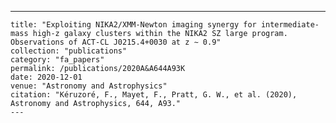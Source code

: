 ---
    title: "Exploiting NIKA2/XMM-Newton imaging synergy for intermediate-mass high-z galaxy clusters within the NIKA2 SZ large program. Observations of ACT-CL J0215.4+0030 at z ∼ 0.9"
    collection: "publications"
    category: "fa_papers"
    permalink: /publications/2020A&A644A93K
    date: 2020-12-01
    venue: "Astronomy and Astrophysics"
    citation: "Kéruzoré, F., Mayet, F., Pratt, G. W., et al. (2020), Astronomy and Astrophysics, 644, A93."
    ---